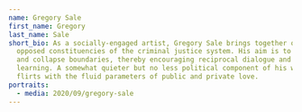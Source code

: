 ```yaml
---
name: Gregory Sale
first_name: Gregory
last_name: Sale
short_bio: As a socially-engaged artist, Gregory Sale brings together often
  opposed constituencies of the criminal justice system. His aim is to soften
  and collapse boundaries, thereby encouraging reciprocal dialogue and mutual
  learning. A somewhat quieter but no less political component of his work
  flirts with the fluid parameters of public and private love.
portraits:
  - media: 2020/09/gregory-sale
---
```

